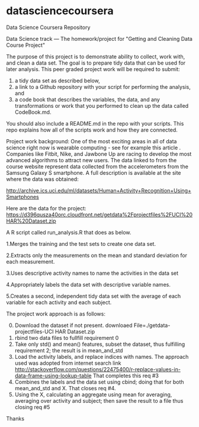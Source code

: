 datasciencecoursera
===================
Data Science Coursera Repository

Data Science track — The homework/project for "Getting and Cleaning Data Course Project"

The purpose of this project is to demonstrate  ability to collect, work with, and clean a data set. The goal is to prepare tidy data that can be used for later analysis. This peer graded project work will be required to submit: 
1) a tidy data set as described below, 
2) a link to a Github repository with your script for performing the analysis, and 
3) a code book that describes the variables, the data, and any transformations or work that you performed to clean up the data called CodeBook.md. 

You should also include a README.md in the repo with your scripts. This repo explains how all of the scripts work and how they are connected.  

Project work background:
One of the most exciting areas in all of data science right now is wearable computing - see for example this article . Companies like Fitbit, Nike, and Jawbone Up are racing to develop the most advanced algorithms to attract new users. The data linked to from the course website represent data collected from the accelerometers from the Samsung Galaxy S smartphone. A full description is available at the site where the data was obtained: 

http://archive.ics.uci.edu/ml/datasets/Human+Activity+Recognition+Using+Smartphones 

Here are the data for the project: 
https://d396qusza40orc.cloudfront.net/getdata%2Fprojectfiles%2FUCI%20HAR%20Dataset.zip

A R script called run_analysis.R that does as below. 

1.Merges the training and the test sets to create one data set.

2.Extracts only the measurements on the mean and standard deviation for each measurement. 

3.Uses descriptive activity names to name the activities in the data set

4.Appropriately labels the data set with descriptive variable names. 

5.Creates a second, independent tidy data set with the average of each variable for each activity and each subject.

The project work approach is as follows:

0. Download the dataset if not present. downloaed File=./getdata-projectfiles-UCI HAR Dataset.zip
1. rbind two data files to fullfill requirement 0
2. Take only std() and mean() features, subset the dataset, thus fulfilling requirement 2; the result is in mean_and_std
3. Load the activity labels, and replace indices with names. The approach used was adopted from internet search link http://stackoverflow.com/questions/22475400/r-replace-values-in-data-frame-using-lookup-table That completes this req #3
4. Combines the labels and the data set using cbind; doing that for both mean_and_std and X. That closes req #4.
5. Using the X, calculating an aggregate using mean for averaging, averaging over activity and subject; then save the result to a file thus closing req #5

Thanks
